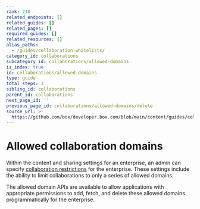 ```yaml
---
rank: 210
related_endpoints: []
related_guides: []
related_pages: []
required_guides: []
related_resources: []
alias_paths:
  - /guides/collaboration-whitelists/
category_id: collaborations
subcategory_id: collaborations/allowed-domains
is_index: true
id: collaborations/allowed-domains
type: guide
total_steps: 3
sibling_id: collaborations
parent_id: collaborations
next_page_id: ''
previous_page_id: collaborations/allowed-domains/delete
source_url: >-
  https://github.com/box/developer.box.com/blob/main/content/guides/collaborations/allowed-domains/index.md
---
```

# Allowed collaboration domains

Within the content and sharing settings for an enterprise, an admin can specify
[collaboration restrictions][collab-restrictions] for the enterprise. These
settings include the ability to limit collaborations to only a series of
allowed domains.

The allowed domain APIs are available to allow applications with
appropriate permissions to add, fetch, and delete these allowed domains
programmatically for the enterprise.

[collab-restrictions]: https://community.box.com/t5/How-to-Guides-for-Admins/Content-and-sharing-settings-for-your-enterprise/ta-p/174#toc-hId--670854033